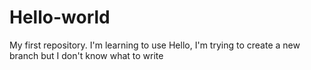# Hello-world
My first repository. I'm learning to use
Hello, I'm trying to create a new branch but I don't know what to write
